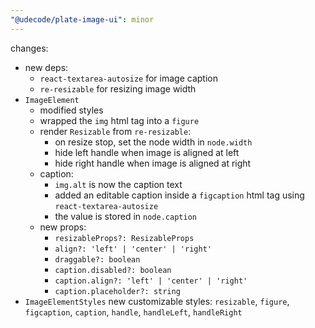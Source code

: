 ```yaml
---
"@udecode/plate-image-ui": minor
---
```


changes:
- new deps:
  - `react-textarea-autosize` for image caption
  - `re-resizable` for resizing image width
- `ImageElement`
  - modified styles
  - wrapped the `img` html tag into a `figure`
  - render `Resizable` from `re-resizable`:
    - on resize stop, set the node width in `node.width`
    - hide left handle when image is aligned at left
    - hide right handle when image is aligned at right
  - caption:
    - `img.alt` is now the caption text
    - added an editable caption inside a `figcaption` html tag using `react-textarea-autosize`
    - the value is stored in `node.caption`
  - new props:
    - `resizableProps?: ResizableProps`
    - `align?: 'left' | 'center' | 'right'`
    - `draggable?: boolean`
    - `caption.disabled?: boolean`
    - `caption.align?: 'left' | 'center' | 'right'`
    - `caption.placeholder?: string`
- `ImageElementStyles` new customizable styles: `resizable`, `figure`, `figcaption`, `caption`, `handle`, `handleLeft`, `handleRight`
